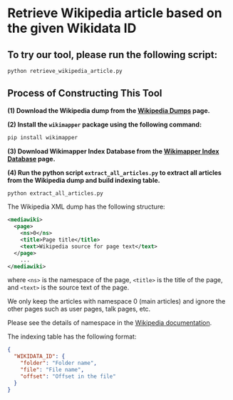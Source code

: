 # Retrieve Wikipedia article based on the given Wikidata ID
## To try our tool, please run the following script:
```bash
python retrieve_wikipedia_article.py
```



## Process of Constructing This Tool
**(1) Download the Wikipedia dump from the [Wikipedia Dumps](https://dumps.wikimedia.org/enwiki/latest/enwiki-latest-pages-articles.xml.bz2) page.**

**(2) Install the `wikimapper` package using the following command:**
```bash
pip install wikimapper
```

**(3) Download Wikimapper Index Database from the [Wikimapper Index Database](https://public.ukp.informatik.tu-darmstadt.de/wikimapper/index_enwiki-20190420.db) page.**

**(4) Run the python script `extract_all_articles.py` to extract all articles from the Wikipedia dump and build indexing table.**
```bash
python extract_all_articles.py
```

The Wikipedia XML dump has the following structure:
```xml
<mediawiki>
  <page>
    <ns>0</ns>
    <title>Page title</title>
    <text>Wikipedia source for page text</text>
  </page>
    ...
</mediawiki>
```
where `<ns>` is the namespace of the page, `<title>` is the title of the page, and `<text>` is the source text of the page.

We only keep the articles with namespace 0 (main articles) and ignore the other pages such as user pages, talk pages, etc.

Please see the details of namespace in the [Wikipedia documentation](https://en.wikipedia.org/wiki/Wikipedia:Namespace).

The indexing table has the following format:
```json
{
  "WIKIDATA_ID": {
    "folder": "Folder name",
    "file": "File name",
    "offset": "Offset in the file"
  }
}
```